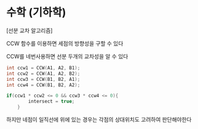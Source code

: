 # 수학 (기하학)

[선분 교차 알고리즘]

CCW 함수를 이용하면 세점의 방향성을 구할 수 있다

CCW를 네번사용하면 선분 두개의 교차성을 알 수 있다
```C++
int ccw1 = CCW(A1, A2, B1);
int ccw2 = CCW(A1, A2, B2);
int ccw3 = CCW(B1, B2, A1);
int ccw4 = CCW(B1, B2, A2);

if(ccw1 * ccw2 <= 0 && ccw3 * ccw4 <= 0){
        intersect = true;
    }
```
하지만 네점이 일직선에 위에 있는 경우는 각점의 상대위치도 고려하여 판단해야한다

